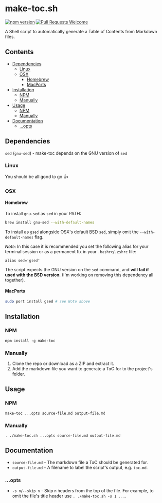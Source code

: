# make-toc.sh
[![npm version](https://badge.fury.io/js/make-toc.svg)](https://badge.fury.io/js/make-toc)
<a href="https://github.com/bkrem/make-toc.sh/pulls"><img alt="Pull Requests Welcome" src="https://img.shields.io/badge/PRs-welcome-brightgreen.svg?style=flat-square"></a>

A Shell script to automatically generate a Table of Contents from Markdown files.


## Contents
- [Dependencies](#dependencies)
    - [Linux](#linux)
    - [OSX](#osx)
        - [Homebrew](#homebrew)
        - [MacPorts](#macports)
- [Installation](#installation)
    - [NPM](#npm)
    - [Manually](#manually)
- [Usage](#usage)
    - [NPM](#npm-1)
    - [Manually](#manually-1)
- [Documentation](#documentation)
    - [...opts](#opts)


## Dependencies
`sed` (`gnu-sed`) - make-toc depends on the GNU version of `sed`

### Linux
You should be all good to go :+1:

### OSX
#### Homebrew
To install `gnu-sed` as `sed` in your PATH:
```sh
brew install gnu-sed --with-default-names
```
To install as `gsed` alongside OSX's default BSD `sed`, simply omit the `--with-default-names` flag.

_Note:_ In this case it is recommended you set the following alias for your terminal session or as a permanent fix in your `.bashrc`/`.zshrc` file:
```
alias sed='gsed'
```
The script expects the GNU version on the `sed` command, and **will fail if used with the BSD version**. (I'm working on removing this dependency all together).

#### MacPorts
```sh
sudo port install gsed # see Note above
```


## Installation
### NPM
```
npm install -g make-toc
```

### Manually
1. Clone the repo or download as a ZIP and extract it.
2. Add the markdown file you want to generate a ToC for to the project's folder.


## Usage
### NPM
```
make-toc ...opts source-file.md output-file.md
```

### Manually
```
. ./make-toc.sh ...opts source-file.md output-file.md
```


## Documentation
- `source-file.md` - The markdown file a ToC should be generated for.
- `output-file.md` - A filename to label the script's output, e.g. `toc.md`.

### ...opts
- `-s n`/`--skip n` - Skip `n` headers from the top of the file. For example, to omit the file's title header use `. ./make-toc.sh -s 1 ...`.
